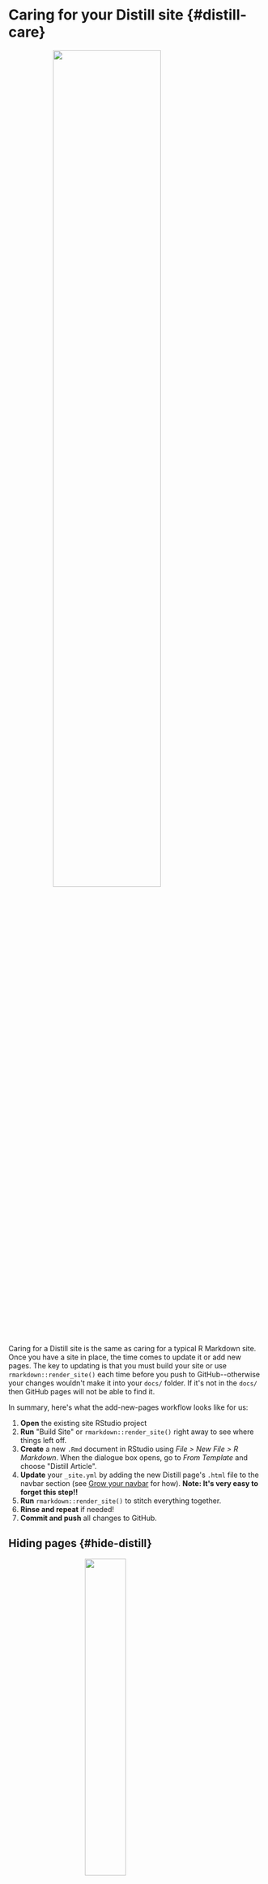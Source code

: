 # Caring for your Distill site {#distill-care}




<a href="#make-distill" target="_blank"><img src="images/illos/distill-care.jpg" width="65%" style="display: block; margin: auto;" /></a>

Caring for a Distill site is the same as caring for a typical R Markdown site. Once you have a site in place, the time comes to update it or add new pages. The key to updating is that you must build your site or use `rmarkdown::render_site()` each time before you push to GitHub--otherwise your changes wouldn't make it into your `docs/` folder. If it's not in the `docs/` then GitHub pages will not be able to find it. 

In summary, here's what the add-new-pages workflow looks like for us:

1. **Open** the existing site RStudio project
1. **Run** "Build Site" or `rmarkdown::render_site()` right away to see where things left off.
1. **Create** a new `.Rmd` document in RStudio using *File > New File > R Markdown*. When the dialogue box opens, go to *From Template* and choose "Distill Article".
1. **Update** your `_site.yml` by adding the new Distill page's `.html` file to the navbar section (see [Grow your navbar](#distill-grow) for how). **Note: It's very easy to forget this step!!**
1. **Run** `rmarkdown::render_site()` to stitch everything together.
1. **Rinse and repeat** if needed!
1. **Commit and push** all changes to GitHub.



## Hiding pages {#hide-distill}

<img src="images/illos/distill-hide.jpg" width="40%" style="display: block; margin: auto;" />

Have a Distill article that you'd like to keep under wraps? If you leave it off of your navbar and don't link to it elsewhere, then it's unlikely anyone will ever see it, but it will still be rendered when you build your site. If you don't want the `.Rmd` to be rendered at all, then save it with a filename that begins with an underscore `_`. All files with underscores get passed over when it's time to render the site (but they'll still be in your repository).


### Switching from an existing R Markdown site to a Distill site
<!-- TODO, talk about how to take an existing RMD site and change it to distill? -->

## Alternatives and drawbacks

One drawback to Distill is that it's not very straightforward to include a README file in your GitHub repository. It can be done if you move the entire site's contents into the `docs/` folder and change the output directory to `output_dir: "."`.

**But I really want a README.md:**

Assuming that you currently have your output directory set to `docs/` for GitHub pages and you don't yet have a README:

1.  Move all of your site-specific content to the `docs/` folder. This includes your `Rmd`s, image folders, etc.-- but not the `.gitignore` or `.Rproj` files.)
2.  Change the output directory in `site.yml` to `output_dir: "."`
3.  Now render all of your pages. The fool proof way to do this is to run the line below in the console (make sure you've installed the `xfun` package (`pak::pkg_install("xfun")`).
```
xfun::in_dir('docs/', rmarkdown::render_site())
```
4. Now you can create a `README.md` in your original project directory. 
5. Commit and push to GitHub


## Using your Distill site

## Distill features

As you start to add content to your Distill page, don’t forget about the bells and whistles you can use in Distill (that aren't easily made available in an R Markdown site), like the ones below. For more guidance on how to use these, check out the Distill documentation:

* Authors and affliations
* Citations
* Hoverable footnotes
* Asides
* Figure width
* Figure captions and cross-references


### Authors and affiliations

Ah, so easy to write up collaborative reports and projects in groups when Distill's YAML gives you the space to include multiple authors and (optionally) their affiliations. Below is an example of what this looks like when it's added to the index page.

While you're here you can optionally add in a `date:` field (which must always be in the order of month, day, then year). Use `"r Sys.Date()`"` to show the current date each time you knit the page.  

All of this info will be placed in a "Title" section at the top of the page. 

<div class = side-by-side>
<div class = side1>


```r
---
title: "Demo Website"
description: |
  Welcome to my Distill course page. Here you can find all course logistics and content.
author:
  - name: Desirée De Leon
    url: https://desiree.rbind.io
    affiliation: RStudio
    affiliation_url: https://rstudio.com
  - name: Alison Hill
    url: https://alison.rbind.io
    affiliation: RStudio
    affiliation_url: https://rstudio.com
date: "`r Sys.Date()`"
site: distill::distill_website
---
```

</div>
<div class = side2> 


![](images/screenshots/distill-index-authors.png)
</div> 
</div>

### Citations

Including citations is built in to both Distill and Bookdown sites. In Distill, your citations will appear as numbers, and when hovering over them, you see the full citation info.

To include citations of your own, you'll need two things: 

* A file with a list of your references (aka a BibTex file)
* A link to this file in the YAML of your `.Rmd` page

Here's a walkthrough of what this looks like:

* **Create the file of listed citations**. This has to be a BibTeX file with citation entries like the ones below, for example. If you use a citation manager (like Endnote or Mendeley), then the easiest way to get a BibTex file is to export a BibTeX file from there (there are many online tutorials that show you how, e.g.[Endnote](https://www.reed.edu/cis/help/LaTeX/EndNote.html), [Mendeley](https://blog.mendeley.com/tag/bibtex/)). However, you can also make a BibTeX file manually if want to, by creating a regular new text file (*File* > *New File* > *Text File*) and saving it with a `.bib` file extension (we named our `refs.bib`, but you can choose a different name). 


* **Save your BibTeX file** in your project directory.

```
@book{r4ds,
 author = {Wickham, Hadley and Grolemund, Garrett},
 title = {R for Data Science: Import, Tidy, Transform, Visualize, and Model Data},
 year = {2017},
 isbn = {1491910399, 9781491910399},
 edition = {1st},
 publisher = {O'Reilly Media, Inc.},
 url = {https://r4ds.had.co.nz/},
}

@misc{loremipsum,
  title = {Lorem Ipsum},
  author = {Wasai},
  year = {2015-2019},
  url = {https://loremipsum.io/},
}
```

* **Add a `bibliography:` field to the YAML of your individual `.Rmd`** whose content will contain the citations, then specify the name of your BibTex file. Now you can create inline citations of any reference that exists in this file. 


* **Cite your sources** in the body of the text. The citation should be in brackets and start with an `@` followed by the source's unique ID from the BibTex file (e.g.`[@loremipsem]`). The unique ID is whatever is on the first line of its BibTeX entry, immediately following the `{`. When you cite a source, an appendix will be created at the end of the page (if it doesn't already exist) with a list of all your cited references.

<div class = "side-by-side">
<div class = "side1">

```r
---
title: "Demo Website"
description: |
  Welcome to my Distill course page. Here you can find all course logistics and content.
author:
  - name: Desirée De Leon
    url: https://desiree.rbind.io
    affiliation: RStudio
    affiliation_url: https://rstudio.com
  - name: Alison Hill
    url: https://alison.rbind.io
    affiliation: RStudio
    affiliation_url: https://rstudio.com
bibliography: refs.bib
date: "`r Sys.Date()`"
site: distill::distill_website
---
```
</div>

<div class = "side2">

![](images/screenshots/citations-hover.png){width=100%}
<br>

![](images/screenshots/citations-appendix.png){width=100%}

</div>
</div>

The citation feature within Distill was really built for citing academic sources, so the display of the citation data in the hovered box and in the appendix looks best when fields like "publisher" and "year" are filled out, but having blank entries for these won't prevent you from creating a citation.

You can read more of the nitty-gritty details about citations, as well as about making your Distill page itself easily citable to others [here](https://rstudio.github.io/distill/citations.html).



### Hoverable footnotes

Hoverable footnotes are little magical nuggets of Distill. No other `.Rmd`-based sites that we describe in our cookbooks have these built-in. In addition to the satisfaction that your user will get when they discover they don't have to be jolted away to the bottom of the page to see your footnote, the hoverable footnotes are just as satisfyingly easy to include. Insert a `^[footnote here]` whereever you'd like the footnote to go, and they'll be automatically numbered, added to the appendix, and expanded when you hover over the number. 

<div class = "side-by-side">
<div class = "side1">
```
# Credits

This course is assigned 
3 credit hours^[A footnote goes here!].    

```
</div>

<div class = "side2">
![](images/cookbook-distill/footnotes.png)
</div>
</div>

### Asides

You can also include small notes, images, or plots in the margins of the page by enclosing content within `<aside>` tags, like this (note that the second tag needs a `/`):

**A note**
<div class = "side-by-side">
<div class = "side1">
```
<aside>
Here is a small side note.
</aside>

```
</div>

<div class = "side2">
![](images/cookbook-distill/aside-note.png)
</div>
</div>

**An image**

<div class = "side-by-side">
<div class = "side1">
```
<aside>
![R4DS](http://alturl.com/bmfvq)
</aside>

```
</div>

<div class = "side2">
![](images/cookbook-distill/aside-image.png)
</div>
</div>

**A plot**

<div class = "side-by-side">
<div class = "side1">
```
<aside>
<img src="cookbook-distill_care_files/figure-html/unnamed-chunk-6-1.png" width="672" style="display: block; margin: auto;" />
</aside>

```
</div>

<div class = "side2">
![](images/cookbook-distill/aside-plot.png)
</div>
</div>

### Figure width

Distill allows you to change the width of figures that you produce within code chunks. This can be a plot or a regular image file. We think the coolest application of this is being able to produce a big image that extends across your entire page. This would work well with figures that have a lot of visual interest -- likes maps or photographs.

To try this out, you can apply `layout = "l-screen"` to the specific code chunk that contains your image or plot. Don't have an image? [Try one of these](https://unsplash.com/). Download and move the file into your project directory (or to an `images/` folder in your project directory folder to keep your files more organized).

````
```{r layout = "l-screen"}
knitr::include_graphics("images/curves.png")
```
````

Produces this output:

![](images/cookbook-distill/width-full.png)

:::design
You can use the `l-screen` option creatively to make your image a page banner or a section divider. 
:::

Distll also gives you the option to make your figures just a bit wider than the main body content-- (e.g. using `l-body-outset`) but we're not a huge fan of this option aesthetically because it kind of looks like the figure just doesn't quite fit into its clothes. We take a "go big or go home" approach and recommend either going the full page width, or staying with the regular options, unless you truly feel there's no other way to effectively display your output.

Nonetheless, here are all the [width options available](https://rstudio.github.io/distill/figures.html#wider-layouts):

* `l-body`: (Default) As wide as the body of text.
* `l-body-outset`: Overflows the text-width a bit (Not recommended).
* `l-page`: About 3/4 of the screen width.
* `l-screen-inset`: Stretches across the entire page, except for 15px padding around the sides. 
* `l-screen`: Fully-committed, full screen. Works best for wide, short figures.

You can check out the specifics of Distill figure widths [here](https://rstudio.github.io/distill/figures.html#wider-layouts). 

### Figure captions and cross-references

You can also include captions for your figures by including `fig.cap =` in the code chunk options. 

````
```{r gdpplot, eval = TRUE, echo = FALSE, fig.cap = "Reference for Assignment 1"}
library(tidyverse)
library(gapminder)
 
p <- gapminder %>%
  filter(year==1977) %>%
  ggplot( aes(x = gdpPercap, y = lifeExp, size = pop, color=continent)) +
  geom_point() +
  scale_x_log10() +
  theme_bw()

p
```
````

If you give the code chunk a name, you can use that name later to reference the plot in the body of the text, like so: Figure `\@ref(fig:gdpplot)`. You would replace `gdpplot` with the name of your code chunk. 

![](images/cookbook-distill/figures-caption.png)

:::tip
If you've used images or figures from an outside source, then use a figure caption *and* an an `out.extra="class=external"` in the code chunk options. This not only gives credit but also adds bit of formatting that makes it clear that outside images you're using may not necessarily fall under the same license as the rest of your content, should someone else want to use your materials.
:::



### If you like Distill...
...then you may also like the tools below. These are not unique to Distill (you could use them in any R Markdown doc), but they're useful and cool for communicating technical content.

\

**For Visualizations**
You can see some examples of the two tools below in action [here](https://rstudio.github.io/distill/interactivity.html)

* [r2d3](https://rstudio.github.io/r2d3/)
* [html widgets]()


```r
library(leaflet)
leaflet() %>%
  addTiles() %>%  # Add default OpenStreetMap map tiles
  addMarkers(lng=174.768, lat=-36.852, popup="The birthplace of R")
```

```{=html}
<div class="leaflet html-widget html-fill-item-overflow-hidden html-fill-item" id="htmlwidget-f5af0b082f77b3effd8a" style="width:672px;height:480px;"></div>
<script type="application/json" data-for="htmlwidget-f5af0b082f77b3effd8a">{"x":{"options":{"crs":{"crsClass":"L.CRS.EPSG3857","code":null,"proj4def":null,"projectedBounds":null,"options":{}}},"calls":[{"method":"addTiles","args":["https://{s}.tile.openstreetmap.org/{z}/{x}/{y}.png",null,null,{"minZoom":0,"maxZoom":18,"tileSize":256,"subdomains":"abc","errorTileUrl":"","tms":false,"noWrap":false,"zoomOffset":0,"zoomReverse":false,"opacity":1,"zIndex":1,"detectRetina":false,"attribution":"&copy; <a href=\"https://openstreetmap.org\">OpenStreetMap<\/a> contributors, <a href=\"https://creativecommons.org/licenses/by-sa/2.0/\">CC-BY-SA<\/a>"}]},{"method":"addMarkers","args":[-36.852,174.768,null,null,null,{"interactive":true,"draggable":false,"keyboard":true,"title":"","alt":"","zIndexOffset":0,"opacity":1,"riseOnHover":false,"riseOffset":250},"The birthplace of R",null,null,null,null,{"interactive":false,"permanent":false,"direction":"auto","opacity":1,"offset":[0,0],"textsize":"10px","textOnly":false,"className":"","sticky":true},null]}],"limits":{"lat":[-36.852,-36.852],"lng":[174.768,174.768]}},"evals":[],"jsHooks":[]}</script>
```

\

**For Tables**

There are different ways to include tables in your site. None are unique to Distill, but they're useful to know about. You can see examples [here](https://rstudio.github.io/distill/tables.html).

